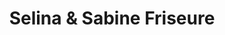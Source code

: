 ---
title: "Selina & Sabine Friseure"
url: /fuerstenfeldbruck/selina-und-sabine-friseure/
shop: Friseur
---